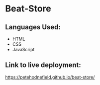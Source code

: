 # Beat-Store

## Languages Used:

- HTML
- CSS
- JavaScript

## Link to live deployment:

https://petehodnefield.github.io/beat-store/
